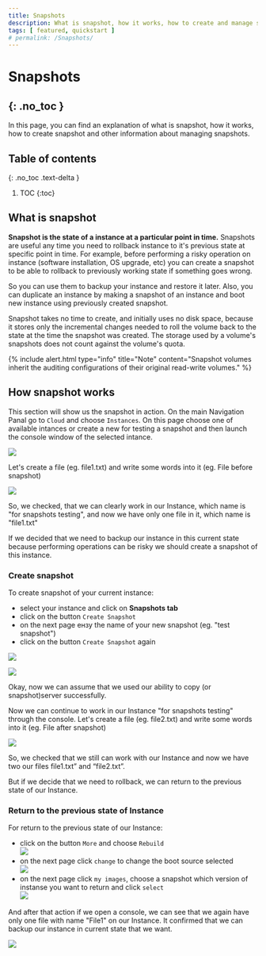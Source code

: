 ```yaml
---
title: Snapshots
description: What is snapshot, how it works, how to create and manage snapshot
tags: [ featured, quickstart ]
# permalink: /Snapshots/
---
```

# Snapshots
{: .no_toc }
---
In this page, you can find an explanation of what is snapshot, how it works, how to create snapshot and other information about managing snapshots.

## Table of contents
{: .no_toc .text-delta }

1. TOC
{:toc}

## What is snapshot

**Snapshot is the state of a instance at a particular point in time.**  Snapshots are useful any time you need to rollback instance to it's previous state at specific point in time. For example, before performing a risky operation on instance (software installation, OS upgrade, etc) you can create a snapshot to be able to rollback to previously working state if something goes wrong. 

So you can use them to backup your instance and restore it later. Also, you can duplicate an instance by making a snapshot of an instance and boot new instance using previously created snapshot.

Snapshot takes no time to create, and initially uses no disk space, because it stores only the incremental changes needed to roll the volume back to the state at the time the snapshot was created. The storage used by a volume's snapshots does not count against the volume's quota. 

{% include alert.html type="info" title="Note" content="Snapshot volumes inherit the auditing configurations of their original read-write volumes." %}

## How snapshot works

This section will show us the snapshot in action.
On the main Navigation Panal go to `Cloud` and choose `Instances`. On this page choose one of available intances or create a new for testing a snapshot and then launch the console window of the selected intance.

![](../../assets/img/snapshots/snapshots1.png)

Let's create a file (eg. file1.txt) and write some words into it (eg. File before snapshot)

![](../../assets/img/snapshots/snapshots2.png)

So, we checked, that we can clearly work in our Instance, which name is "for snapshots testing", and now we have only one file in it, which name is "file1.txt"

If we decided that we need to backup our instance in this current state because performing operations can be risky we should create a snapshot of this instance.

### Create snapshot
To create snapshot of your current instance:
- select your instance and click on **Snapshots tab**  
- click on the button `Create Snapshot`
- on the next page ензу the name of your new snapshot (eg. "test snapshot")
- click on the button `Create Snapshot` again  

![](../../assets/img/snapshots/snapshots3.png)

![](../../assets/img/snapshots/snapshots4.png)


Okay, now we can assume that we used our ability to copy (or snapshot)server successfully.

Now we can continue to work in our Instance "for snapshots testing" through the console. Let's create a file (eg. file2.txt) and write some words into it (eg. File after snapshot)

![](../../assets/img/snapshots/snapshots5.png)

So, we checked that we still can work with our Instance and now we have two our files  file1.txt” and “file2.txt”.

But if we decide that we need to rollback, we can return to the previous state of our Instance. 

### Return to the previous state of Instance
For return to the previous state of our Instance:
- click on the button `More` and choose `Rebuild`  
![](../../assets/img/snapshots/snapshots6.png)
- on the next page click `change` to change the boot source selected  
![](../../assets/img/snapshots/snapshots7.png)
- on the next page click `my images`, choose a snapshot which version of instanse you want to return and click `select`  
![](../../assets/img/snapshots/snapshots8.png)

 And after that action if we open a console, we can see that we again have only one file with name "File1" on our Instance. It confirmed that we can backup our instance in current state that we want.

![](../../assets/img/snapshots/snapshots9.png)